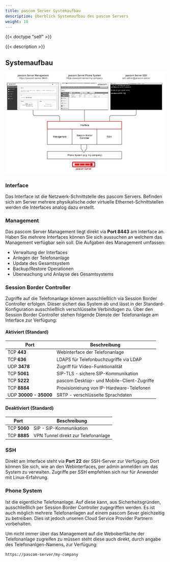 ```yaml
---
title: pascom Server Systemaufbau
description: Überblick Systemaufbau des pascom Servers
weight: 10
---
```


{{< doctype "self" >}}
 
{{< description >}}
 
## Systemaufbau

![pascom Server Zugriff](server-access.png)

### Interface

Das Interface ist die Netzwerk-Schnittstelle des pascom Servers. Befinden sich am Server mehrere physikalische oder virtuelle Ethernet-Schnittstellen werden die Interfaces analog dazu erstellt.

### Management

Das pascom Server Management liegt direkt via **Port 8443** am Interface an. Haben Sie mehrere Interfaces können Sie sich aussuchen an welchem das Management verfügbar sein soll. Die Aufgaben des Management umfassen:

* Verwaltung der Interfaces
* Anlegen der Telefonanlage
* Update des Gesamtsystem 
* Backup/Restore Operationen
* Überwachung und Anlayse des Gesamtsystems

### Session Border Controller

Zugriffe auf die Telefonanlage können ausschließlich via Session Border Controller erfolgen. Dieser sichert das System ab und lässt in der Standard-Konfiguration ausschließlich verschlüsselte Verbindugen zu. Über den Session Border Controller stehen folgende Dienste der Telefonanlage am Interface zur Verfügung:

#### Aktiviert (Standard)
| Port | Beschreibung |
| ---- | ------------ |
| TCP **443** | Webinterface der Telefonanlage |
| TCP **636** | LDAPS für Telefonbuchzugriffe via LDAP |
| UDP **3478** | Zugriff für Video-Funktionalität |
| TCP **5061** | SIP-TLS - sichere SIP-Kommunikation |
| TCP **5222** | pascom Desktop- und Mobile-Client-Zugriffe |
| TCP **8884**  | Provisionierung von IP-Hardware-Telefonen |
| UDP **30000 - 35000** | SRTP - verschlüsselte Sprachdaten |

#### Deaktiviert (Standard)
| Port | Beschreibung |
| ---- | ------------ |
| TCP **5060** | SIP - SIP-Kommunikation |
| TCP **8885**  | VPN Tunnel direkt zur Telefonanlage |

### SSH

Direkt am Interface steht via **Port 22** der SSH-Server zur Verfügung. Dort können Sie sich, wie an den Webinterfaces, per admin anmelden um das System zu verwalten. Zugriffe per SSH empfehlen sich nur für Anwender mit Linux-Erfahrung. 

### Phone System

Ist die eigentliche Telefonanlage. Auf diese kann, aus Sicherheitsgründen, ausschließlich per Session Border Controller zugegriffen werden. Es ist auch möglich mehrere Telefonanlagen auf einem pascom Sever gleichzeitig zu betreiben. Dies ist jedoch unseren Cloud Service Provider Partnern vorbehalten.

Um nicht immer über das Management auf die Weboberfläche der Telefonanlage zugreifen zu müssen steht diese auch direkt, durch angabe des Telefonanlgen-Namens, zur Verfügung:

```
https://pascom-server/my-company
```

